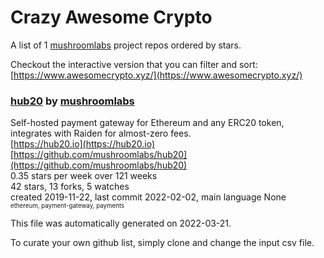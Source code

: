 # Crazy Awesome Crypto
A list of 1 [mushroomlabs](https://github.com/mushroomlabs) project repos ordered by stars.  

Checkout the interactive version that you can filter and sort: 
[https://www.awesomecrypto.xyz/](https://www.awesomecrypto.xyz/)  


### [hub20](https://github.com/mushroomlabs/hub20) by [mushroomlabs](https://github.com/mushroomlabs)  
Self-hosted payment gateway for Ethereum and any ERC20 token, integrates with Raiden for almost-zero fees.  
[https://hub20.io](https://hub20.io)  
[https://github.com/mushroomlabs/hub20](https://github.com/mushroomlabs/hub20)  
0.35 stars per week over 121 weeks  
42 stars, 13 forks, 5 watches  
created 2019-11-22, last commit 2022-02-02, main language None  
<sub><sup>ethereum, payment-gateway, payments</sup></sub>


This file was automatically generated on 2022-03-21.  

To curate your own github list, simply clone and change the input csv file.  
